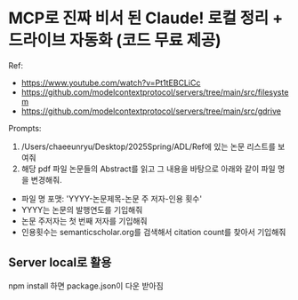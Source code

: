 # MCP로 진짜 비서 된 Claude! 로컬 정리 + 드라이브 자동화 (코드 무료 제공)

Ref:
- https://www.youtube.com/watch?v=Pt1tEBCLiCc
- https://github.com/modelcontextprotocol/servers/tree/main/src/filesystem
- https://github.com/modelcontextprotocol/servers/tree/main/src/gdrive


Prompts:
1) /Users/chaeeunryu/Desktop/2025Spring/ADL/Ref에 있는 논문 리스트를 보여줘
2) 해당 pdf 파일 논문들의 Abstract를 읽고 그 내용을 바탕으로 아래와 같이 파일 명을 변경해줘.
- 파일 명 포맷: 'YYYY-논문제목-논문 주 저자-인용 횟수'
- YYYY는 논문의 발행연도를 기입해줘
- 논문 주저자는 첫 번째 저자를 기입해줘
- 인용횟수는 semanticscholar.org를 검색해서 citation count를 찾아서 기입해줘


## Server local로 활용
npm install 하면 package.json이 다운 받아짐 